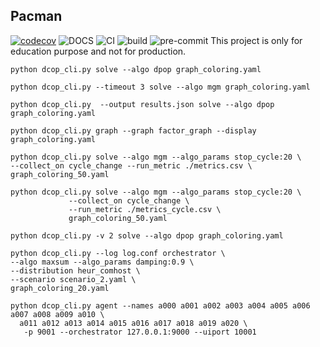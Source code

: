 ## Pacman
[![codecov](https://codecov.io/gh/ChufanSuki/Pacman/branch/main/graph/badge.svg?token=K2E1RDMLTW)](https://codecov.io/gh/ChufanSuki/Pacman)
![DOCS](https://github.com/ChufanSuki/Pacman/actions/workflows/docs.yml/badge.svg)
![CI](https://github.com/ChufanSuki/Pacman/actions/workflows/ci.yml/badge.svg)
![build](https://github.com/ChufanSuki/Pacman/actions/workflows/build.yml/badge.svg)
![pre-commit](https://github.com/ChufanSuki/Pacman/actions/workflows/pre-commit.yml/badge.svg)
This project is only for education purpose and not for production.


`python dcop_cli.py solve --algo dpop graph_coloring.yaml`

`python dcop_cli.py --timeout 3 solve --algo mgm graph_coloring.yaml`

`python dcop_cli.py  --output results.json solve --algo dpop graph_coloring.yaml`

`python dcop_cli.py graph --graph factor_graph --display graph_coloring.yaml`

```shell
python dcop_cli.py solve --algo mgm --algo_params stop_cycle:20 \
--collect_on cycle_change --run_metric ./metrics.csv \
graph_coloring_50.yaml
```
```shell
python dcop_cli.py solve --algo mgm --algo_params stop_cycle:20 \
             --collect_on cycle_change \
             --run_metric ./metrics_cycle.csv \
             graph_coloring_50.yaml
```

```shell
python dcop_cli.py -v 2 solve --algo dpop graph_coloring.yaml
```

```shell
python dcop_cli.py --log log.conf orchestrator \
--algo maxsum --algo_params damping:0.9 \
--distribution heur_comhost \
--scenario scenario_2.yaml \
graph_coloring_20.yaml

python dcop_cli.py agent --names a000 a001 a002 a003 a004 a005 a006 a007 a008 a009 a010 \
  a011 a012 a013 a014 a015 a016 a017 a018 a019 a020 \
   -p 9001 --orchestrator 127.0.0.1:9000 --uiport 10001
```


